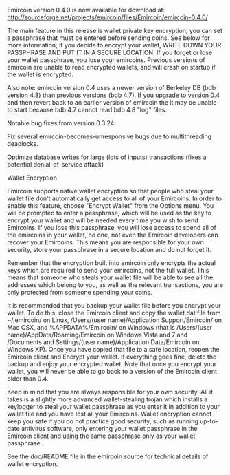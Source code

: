 Emircoin version 0.4.0 is now available for download at:
http://sourceforge.net/projects/emircoin/files/Emircoin/emircoin-0.4.0/

The main feature in this release is wallet private key encryption;
you can set a passphrase that must be entered before sending coins.
See below for more information; if you decide to encrypt your wallet,
WRITE DOWN YOUR PASSPHRASE AND PUT IT IN A SECURE LOCATION. If you
forget or lose your wallet passphrase, you lose your emircoins.
Previous versions of emircoin are unable to read encrypted wallets,
and will crash on startup if the wallet is encrypted.

Also note: emircoin version 0.4 uses a newer version of Berkeley DB
(bdb version 4.8) than previous versions (bdb 4.7). If you upgrade
to version 0.4 and then revert back to an earlier version of emircoin
the it may be unable to start because bdb 4.7 cannot read bdb 4.8
"log" files.


Notable bug fixes from version 0.3.24:

Fix several emircoin-becomes-unresponsive bugs due to multithreading
deadlocks.

Optimize database writes for large (lots of inputs) transactions
(fixes a potential denial-of-service attack)


Wallet Encryption

Emircoin supports native wallet encryption so that people who steal your
wallet file don't automatically get access to all of your Emircoins.
In order to enable this feature, choose "Encrypt Wallet" from the
Options menu.  You will be prompted to enter a passphrase, which
will be used as the key to encrypt your wallet and will be needed
every time you wish to send Emircoins.  If you lose this passphrase,
you will lose access to spend all of the emircoins in your wallet,
no one, not even the Emircoin developers can recover your Emircoins.
This means you are responsible for your own security, store your
passphrase in a secure location and do not forget it.

Remember that the encryption built into emircoin only encrypts the
actual keys which are required to send your emircoins, not the full
wallet.  This means that someone who steals your wallet file will
be able to see all the addresses which belong to you, as well as the
relevant transactions, you are only protected from someone spending
your coins.

It is recommended that you backup your wallet file before you
encrypt your wallet.  To do this, close the Emircoin client and
copy the wallet.dat file from ~/.emircoin/ on Linux, /Users/(user
name)/Application Support/Emircoin/ on Mac OSX, and %APPDATA%/Emircoin/
on Windows (that is /Users/(user name)/AppData/Roaming/Emircoin on
Windows Vista and 7 and /Documents and Settings/(user name)/Application
Data/Emircoin on Windows XP).  Once you have copied that file to a
safe location, reopen the Emircoin client and Encrypt your wallet.
If everything goes fine, delete the backup and enjoy your encrypted
wallet.  Note that once you encrypt your wallet, you will never be
able to go back to a version of the Emircoin client older than 0.4.

Keep in mind that you are always responsible for your own security.
All it takes is a slightly more advanced wallet-stealing trojan which
installs a keylogger to steal your wallet passphrase as you enter it
in addition to your wallet file and you have lost all your Emircoins.
Wallet encryption cannot keep you safe if you do not practice
good security, such as running up-to-date antivirus software, only
entering your wallet passphrase in the Emircoin client and using the
same passphrase only as your wallet passphrase.

See the doc/README file in the emircoin source for technical details
of wallet encryption.
